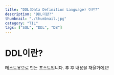 ```yaml
---
title: "DDL(Data Definition Language) 이란?"
description: "DDL이란?"
thumbnail: "./thumbnail.jpg"
category: "TIL"
tags: ["SQL", "DDL", "DB"]
---
```


# DDL이란?

테스트용으로 만든 포스트입니다. 추 후 내용을 채울거에요!
